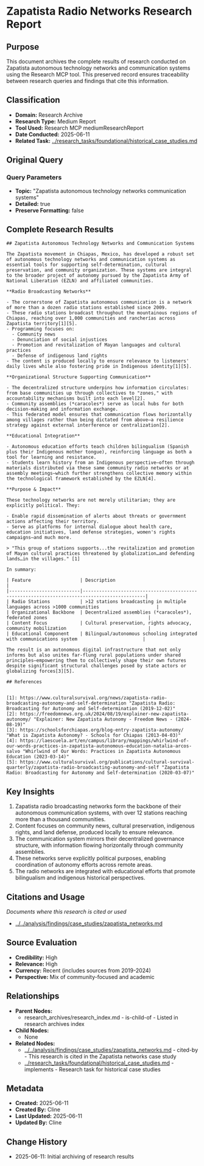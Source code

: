# Zapatista Radio Networks Research Report

## Purpose
This document archives the complete results of research conducted on Zapatista autonomous technology networks and communication systems using the Research MCP tool. This preserved record ensures traceability between research queries and findings that cite this information.

## Classification
- **Domain:** Research Archive
- **Research Type:** Medium Report
- **Tool Used:** Research MCP mediumResearchReport
- **Date Conducted:** 2025-06-11
- **Related Task:** [../research_tasks/foundational/historical_case_studies.md](../research_tasks/foundational/historical_case_studies.md)

## Original Query

### Query Parameters
- **Topic:** "Zapatista autonomous technology networks communication systems"
- **Detailed:** true
- **Preserve Formatting:** false

## Complete Research Results

```
## Zapatista Autonomous Technology Networks and Communication Systems

The Zapatista movement in Chiapas, Mexico, has developed a robust set of autonomous technology networks and communication systems as essential tools for supporting self-determination, cultural preservation, and community organization. These systems are integral to the broader project of autonomy pursued by the Zapatista Army of National Liberation (EZLN) and affiliated communities.

**Radio Broadcasting Networks**

- The cornerstone of Zapatista autonomous communication is a network of more than a dozen radio stations established since 2009.
- These radio stations broadcast throughout the mountainous regions of Chiapas, reaching over 1,000 communities and rancherías across Zapatista territory[1][5].
- Programming focuses on:
  - Community news
  - Denunciation of social injustices
  - Promotion and revitalization of Mayan languages and cultural practices
  - Defense of indigenous land rights
- The content is produced locally to ensure relevance to listeners' daily lives while also fostering pride in Indigenous identity[1][5].

**Organizational Structure Supporting Communication**

- The decentralized structure underpins how information circulates: from base communities up through collectives to "zones," with accountability mechanisms built into each level[2].
- Community assemblies (*caracoles*) serve as local hubs for both decision-making and information exchange.
- This federated model ensures that communication flows horizontally among villages rather than being dictated from above—a resilience strategy against external interference or centralization[2].

**Educational Integration**

- Autonomous education efforts teach children bilingualism (Spanish plus their Indigenous mother tongue), reinforcing language as both a tool for learning and resistance.
- Students learn history from an Indigenous perspective—often through materials distributed via these same community radio networks or at assembly meetings—which further strengthens collective memory within the technological framework established by the EZLN[4].

**Purpose & Impact**

These technology networks are not merely utilitarian; they are explicitly political. They:

- Enable rapid dissemination of alerts about threats or government actions affecting their territory.
- Serve as platforms for internal dialogue about health care, education initiatives, land defense strategies, women's rights campaigns—and much more.
  
> "This group of stations supports...the revitalization and promotion of Mayan cultural practices threatened by globalization…and defending lands…in the villages." [1]

In summary:

| Feature                  | Description                                                                                 |
|--------------------------|---------------------------------------------------------------------------------------------|
| Radio Stations           | >12 stations broadcasting in multiple languages across >1000 communities                     |
| Organizational Backbone  | Decentralized assemblies (*caracoles*), federated zones                                     |
| Content Focus            | Cultural preservation, rights advocacy, community mobilization                              |
| Educational Component    | Bilingual/autonomous schooling integrated with communications system                        |

The result is an autonomous digital infrastructure that not only informs but also unites far-flung rural populations under shared principles—empowering them to collectively shape their own futures despite significant structural challenges posed by state actors or globalizing forces[3][5].

## References


[1]: https://www.culturalsurvival.org/news/zapatista-radio-broadcasting-autonomy-and-self-determination "Zapatista Radio: Broadcasting for Autonomy and Self-determination (2019-12-02)"
[2]: https://freedomnews.org.uk/2024/08/19/explainer-new-zapatista-autonomy/ "Explainer: New Zapatista Autonomy - Freedom News - (2024-08-19)"
[3]: https://schoolsforchiapas.org/blog-entry-zapatista-autonomy/ "What is Zapatista Autonomy? - Schools for Chiapas (2013-04-03)"
[4]: https://laescuela.art/en/campus/library/mappings/whirlwind-of-our-words-practices-in-zapatista-autonomous-education-natalia-arcos-salvo "Whirlwind of Our Words: Practices in Zapatista Autonomous Education (2023-03-14)"
[5]: https://www.culturalsurvival.org/publications/cultural-survival-quarterly/zapatista-radio-broadcasting-autonomy-and-self "Zapatista Radio: Broadcasting for Autonomy and Self-determination (2020-03-07)"
```

## Key Insights

1. Zapatista radio broadcasting networks form the backbone of their autonomous communication systems, with over 12 stations reaching more than a thousand communities.
2. Content focuses on community news, cultural preservation, indigenous rights, and land defense, produced locally to ensure relevance.
3. The communication system mirrors their decentralized governance structure, with information flowing horizontally through community assemblies.
4. These networks serve explicitly political purposes, enabling coordination of autonomy efforts across remote areas.
5. The radio networks are integrated with educational efforts that promote bilingualism and indigenous historical perspectives.

## Citations and Usage
*Documents where this research is cited or used*

- [../../analysis/findings/case_studies/zapatista_networks.md](../../analysis/findings/case_studies/zapatista_networks.md)

## Source Evaluation
- **Credibility:** High
- **Relevance:** High
- **Currency:** Recent (includes sources from 2019-2024)
- **Perspective:** Mix of community-focused and academic

## Relationships
- **Parent Nodes:**
  - research_archives/research_index.md - is-child-of - Listed in research archives index
- **Child Nodes:**
  - None
- **Related Nodes:**
  - [../../analysis/findings/case_studies/zapatista_networks.md](../../analysis/findings/case_studies/zapatista_networks.md) - cited-by - This research is cited in the Zapatista networks case study
  - [../research_tasks/foundational/historical_case_studies.md](../research_tasks/foundational/historical_case_studies.md) - implements - Research task for historical case studies

## Metadata
- **Created:** 2025-06-11
- **Created By:** Cline
- **Last Updated:** 2025-06-11
- **Updated By:** Cline

## Change History
- 2025-06-11: Initial archiving of research results
